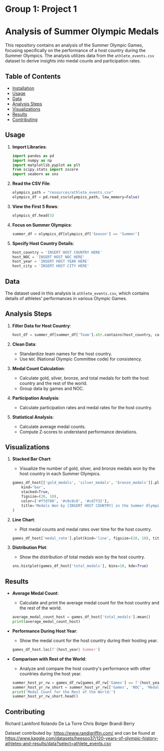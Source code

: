 # Group 1: Project 1

# Analysis of Summer Olympic Medals

This repository contains an analysis of the Summer Olympic Games, focusing specifically on the performance of a host country during the Summer Olympics. The analysis utilizes data from the `athlete_events.csv` dataset to derive insights into medal counts and participation rates.

## Table of Contents

- [Installation](#installation)
- [Usage](#usage)
- [Data](#data)
- [Analysis Steps](#analysis-steps)
- [Visualizations](#visualizations)
- [Results](#results)
- [Contributing](#contributing)

## Usage

1. **Import Libraries**:
    ```python
    import pandas as pd
    import numpy as np
    import matplotlib.pyplot as plt
    from scipy.stats import zscore
    import seaborn as sns
    ```

2. **Read the CSV File**:
    ```python
    olympics_path = "resources/athlete_events.csv"
    olympics_df = pd.read_csv(olympics_path, low_memory=False)
    ```

3. **View the First 5 Rows**:
    ```python
    olympics_df.head(5)
    ```

4. **Focus on Summer Olympics**:
    ```python
    summer_df = olympics_df[olympics_df['Season'] == 'Summer']
    ```

5. **Specify Host Country Details**:
    ```python
    host_country = 'INSERT HOST COUNTRY HERE'
    host_NOC = 'INSERT HOST NOC HERE'
    host_year = 'INSERT HOST YEAR HERE'
    host_city = 'INSERT HOST CITY HERE'
    ```

## Data

The dataset used in this analysis is `athlete_events.csv`, which contains details of athletes' performances in various Olympic Games.

## Analysis Steps

1. **Filter Data for Host Country**:
    ```python
    host_df = summer_df[summer_df['Team'].str.contains(host_country, case=False)]
    ```

2. **Clean Data**:
    - Standardize team names for the host country.
    - Use `NOC` (National Olympic Committee code) for consistency.

3. **Medal Count Calculation**:
    - Calculate gold, silver, bronze, and total medals for both the host country and the rest of the world.
    - Group data by games and NOC.

4. **Participation Analysis**:
    - Calculate participation rates and medal rates for the host country.

5. **Statistical Analysis**:
    - Calculate average medal counts.
    - Compute Z-scores to understand performance deviations.

## Visualizations

1. **Stacked Bar Chart**:
    - Visualize the number of gold, silver, and bronze medals won by the host country in each Summer Olympics.

    ```python
    games_df_host[['gold_medals', 'silver_medals', 'bronze_medals']].plot(
        kind='bar',
        stacked=True,
        figsize=(20, 10),
        color=['#ffd700', '#c0c0c0', '#cd7f32'],
        title='Medals Won by [INSERT HOST COUNTRY] in the Summer Olympics'
    )
    ```

2. **Line Chart**:
    - Plot medal counts and medal rates over time for the host country.

    ```python
    games_df_host['medal_rate'].plot(kind='line', figsize=(20, 10), title='Medal Rate for [INSERT HOST COUNTRY] in the Summer Olympics')
    ```

3. **Distribution Plot**:
    - Show the distribution of total medals won by the host country.

    ```python
    sns.histplot(games_df_host['total_medals'], bins=10, kde=True)
    ```

## Results

- **Average Medal Count**:
    - Calculate and print the average medal count for the host country and the rest of the world.

    ```python
    average_medal_count_host = games_df_host['total_medals'].mean()
    print(average_medal_count_host)
    ```

- **Performance During Host Year**:
    - Show the medal count for the host country during their hosting year.

    ```python
    games_df_host.loc[f'{host_year} Summer']
    ```

- **Comparison with Rest of the World**:
    - Analyze and compare the host country's performance with other countries during the host year.

    ```python
    summer_host_yr_rw = games_df_rw[games_df_rw['Games'] == f'{host_year} Summer']
    summer_host_yr_rw_short = summer_host_yr_rw[['Games', 'NOC', 'Medal']]
    print('Medal Count for the Rest of the World:')
    summer_host_yr_rw_short.head()
    ```

## Contributing

Richard Lankford
Rolando De La Torre
Chris Bolger
Brandi Berry

Dataset contributed by: https://www.randigriffin.com/ and can be found at https://www.kaggle.com/datasets/heesoo37/120-years-of-olympic-history-athletes-and-results/data?select=athlete_events.csv


